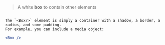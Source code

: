 > A white **box** to contain other elements

```props
```
  
```hint|neutral
The `<Box/>` element is simply a container with a shadow, a border, a radius, and some padding. 
For example, you can include a media object:
```

```jsx
<Box />
```
